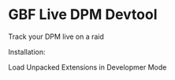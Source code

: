 # GBF Live DPM Devtool

Track your DPM live on a raid

Installation:

Load Unpacked Extensions in Developmer Mode
